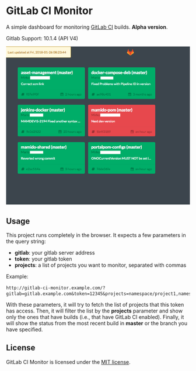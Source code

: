 # GitLab CI Monitor

A simple dashboard for monitoring [GitLab CI][gitlab-ci] builds.
**Alpha version**.

Gitlab Support: 10.1.4 (API V4)

[gitlab-ci]: https://about.gitlab.com/gitlab-ci/


![Example][example]

[example]: images/gitlab-ci-monitor-example.png


## Usage

This project runs completely in the browser. It expects a few parameters
in the query string:

- **gitlab**: your gitlab server address
- **token**: your gitlab token
- **projects**: a list of projects you want to monitor, separated with commas

Example:

```
http://gitlab-ci-monitor.example.com/?gitlab=gitlab.example.com&token=12345&projects=namespace/project1,namespace/project1/branch,namespace/project2
```

With these parameters, it will try to fetch the list of projects that this
token has access. Then, it will filter the list by the **projects** parameter
and show only the ones that have builds (i.e., that have GitLab CI enabled).
Finally, it will show the status from the most recent build in **master**
or the branch you have specified.


## License

GitLab CI Monitor is licensed under the [MIT license](LICENSE).
